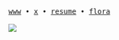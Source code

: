 <samp>
<a href="https://namishh.me">www</a>  •  <a href="https://x.com/namishh__">x</a> • <a href="https://namishh.me/resume">resume</a>  • <a href="https://flora.tf">flora</a>  
</samp>

<br>
<br>

<img src="https://namishh.me/static/images/github_banner.png">

